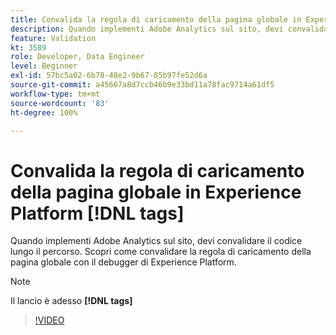 ```yaml
---
title: Convalida la regola di caricamento della pagina globale in Experience Platform [!DNL tags]
description: Quando implementi Adobe Analytics sul sito, devi convalidare il codice lungo il percorso. Scopri come convalidare la regola di caricamento della pagina globale con il debugger di Experience Platform.
feature: Validation
kt: 3589
role: Developer, Data Engineer
level: Beginner
exl-id: 57bc5a02-6b78-48e2-9b67-85b97fe52d6a
source-git-commit: a45667a8d7ccb46b9e33bd11a78fac9714a61df5
workflow-type: tm+mt
source-wordcount: '83'
ht-degree: 100%

---
```


# Convalida la regola di caricamento della pagina globale in Experience Platform [!DNL tags]

Quando implementi Adobe Analytics sul sito, devi convalidare il codice lungo il percorso. Scopri come convalidare la regola di caricamento della pagina globale con il debugger di Experience Platform.

>[!NOTE]
>
> Il lancio è adesso **[!DNL tags]**

>[!VIDEO](https://video.tv.adobe.com/v/28776/?quality=12&learn=on)
